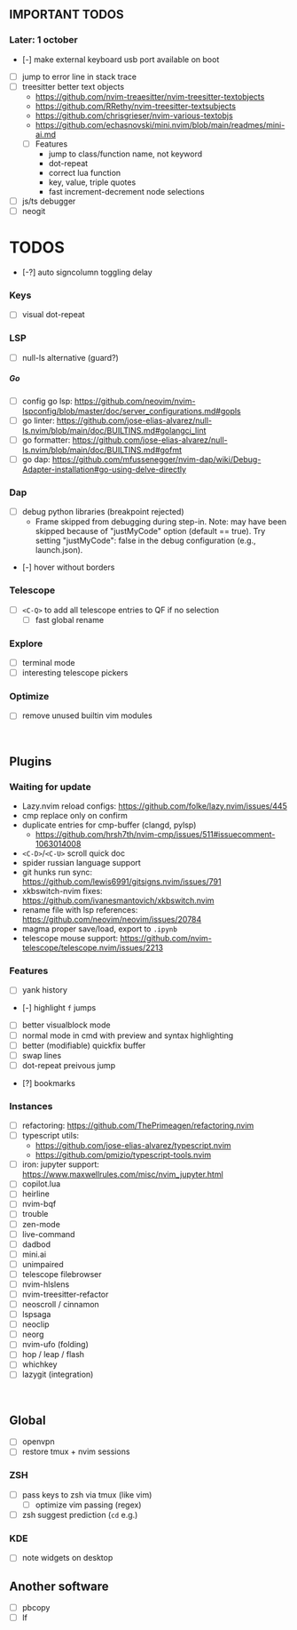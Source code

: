 ## IMPORTANT TODOS

### Later: 1 october
- [-] make external keyboard usb port available on boot
- [ ] jump to error line in stack trace
- [ ] treesitter better text objects 
    - https://github.com/nvim-treaesitter/nvim-treesitter-textobjects
    - https://github.com/RRethy/nvim-treesitter-textsubjects
    - https://github.com/chrisgrieser/nvim-various-textobjs
    - https://github.com/echasnovski/mini.nvim/blob/main/readmes/mini-ai.md
    - [ ] Features
        - jump to class/function name, not keyword
        - dot-repeat
        - correct lua function
        - key, value, triple quotes
        - fast increment-decrement node selections
- [ ] js/ts debugger
- [ ] neogit

# TODOS
- [-?] auto signcolumn toggling delay
### Keys
- [ ] visual dot-repeat
### LSP
- [ ] null-ls alternative (guard?)
##### Go
- [ ] config go lsp: https://github.com/neovim/nvim-lspconfig/blob/master/doc/server_configurations.md#gopls
- [ ] go linter: https://github.com/jose-elias-alvarez/null-ls.nvim/blob/main/doc/BUILTINS.md#golangci_lint
- [ ] go formatter: https://github.com/jose-elias-alvarez/null-ls.nvim/blob/main/doc/BUILTINS.md#gofmt
- [ ] go dap: https://github.com/mfussenegger/nvim-dap/wiki/Debug-Adapter-installation#go-using-delve-directly
### Dap
- [ ] debug python libraries (breakpoint rejected)
    - Frame skipped from debugging during step-in.
    Note: may have been skipped because of "justMyCode" option (default == true). Try setting "justMyCode": false in the debug configuration (e.g., launch.json).
- [-] hover without borders
### Telescope
- [ ] `<C-Q>` to add all telescope entries to QF if no selection
    - [ ] fast global rename
### Explore
- [ ] terminal mode
- [ ] interesting telescope pickers
### Optimize
- [ ] remove unused builtin vim modules

<br>

## Plugins
### Waiting for update
- Lazy.nvim reload configs: https://github.com/folke/lazy.nvim/issues/445
- cmp replace only on confirm
- duplicate entries for cmp-buffer (clangd, pylsp)
    - https://github.com/hrsh7th/nvim-cmp/issues/511#issuecomment-1063014008
- `<C-D>`/`<C-U>` scroll quick doc
- spider russian language support
- git hunks run sync: https://github.com/lewis6991/gitsigns.nvim/issues/791
- xkbswitch-nvim fixes: https://github.com/ivanesmantovich/xkbswitch.nvim
- rename file with lsp references: https://github.com/neovim/neovim/issues/20784
- magma proper save/load, export to `.ipynb`
- telescope mouse support: https://github.com/nvim-telescope/telescope.nvim/issues/2213
### Features
- [ ] yank history
- [-] highlight `f` jumps
- [ ] better visualblock mode
- [ ] normal mode in cmd with preview and syntax highlighting
- [ ] better (modifiable) quickfix buffer
- [ ] swap lines
- [ ] dot-repeat preivous jump
- [?] bookmarks
### Instances
- [ ] refactoring: https://github.com/ThePrimeagen/refactoring.nvim
- [ ] typescript utils:
    - https://github.com/jose-elias-alvarez/typescript.nvim
    - https://github.com/pmizio/typescript-tools.nvim
- [ ] iron: jupyter support: https://www.maxwellrules.com/misc/nvim_jupyter.html
- [ ] copilot.lua
- [ ] heirline
- [ ] nvim-bqf
- [ ] trouble
- [ ] zen-mode
- [ ] live-command
- [ ] dadbod
- [ ] mini.ai
- [ ] unimpaired
- [ ] telescope filebrowser
- [ ] nvim-hlslens
- [ ] nvim-treesitter-refactor
- [ ] neoscroll / cinnamon
- [ ] lspsaga
- [ ] neoclip
- [ ] neorg
- [ ] nvim-ufo (folding)
- [ ] hop / leap / flash
- [ ] whichkey
- [ ] lazygit (integration)

<br>

## Global
- [ ] openvpn
- [ ] restore tmux + nvim sessions
### ZSH
- [ ] pass keys to zsh via tmux (like vim)
    - [ ] optimize vim passing (regex)
- [ ] zsh suggest prediction (`cd` e.g.)
### KDE
- [ ] note widgets on desktop

## Another software
- [ ] pbcopy
- [ ] lf
